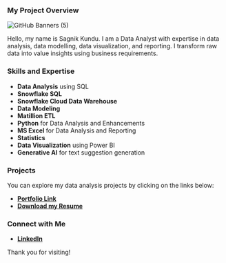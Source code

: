 ### My Project Overview

![GitHub Banners (5)](https://github.com/user-attachments/assets/4d3236ec-e58d-4b42-a8fd-3e83c05f760f)

Hello, my name is Sagnik Kundu. I am a Data Analyst with expertise in data analysis, data modelling, data visualization, and reporting. I transform raw data into value insights using business requirements.

### Skills and Expertise

- **Data Analysis** using SQL
- **Snowflake SQL**
- **Snowflake Cloud Data Warehouse**
- **Data Modeling**
- **Matillion ETL**
- **Python** for Data Analysis and Enhancements
- **MS Excel** for Data Analysis and Reporting
- **Statistics**
- **Data Visualization** using Power BI
- **Generative AI** for text suggestion generation

### Projects

You can explore my data analysis projects by clicking on the links below:

- [**Portfolio Link**](https://github.com/SagnikKundu07/Portfolio/blob/main/README.md)  
- [**Download my Resume**](#)

### Connect with Me

- [**LinkedIn**](https://www.linkedin.com/in/sagnik-kundu-68a5b01b0/)

Thank you for visiting!
